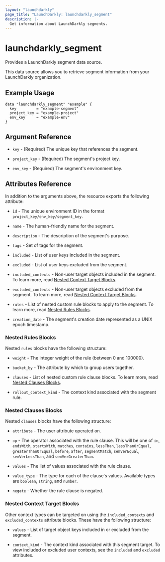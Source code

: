 ```yaml
---
layout: "launchdarkly"
page_title: "LaunchDarkly: launchdarkly_segment"
description: |-
  Get information about LaunchDarkly segments.
---
```


# launchdarkly_segment

Provides a LaunchDarkly segment data source.

This data source allows you to retrieve segment information from your LaunchDarkly organization.

## Example Usage

```hcl
data "launchdarkly_segment" "example" {
  key         = "example-segment"
  project_key = "example-project"
  env_key     = "example-env"
}
```

## Argument Reference

- `key` - (Required) The unique key that references the segment.

- `project_key` - (Required) The segment's project key.

- `env_key` - (Required) The segment's environment key.

## Attributes Reference

In addition to the arguments above, the resource exports the following attribute:

- `id` - The unique environment ID in the format `project_key/env_key/segment_key`.

- `name` - The human-friendly name for the segment.

- `description` - The description of the segment's purpose.

- `tags` - Set of tags for the segment.

- `included` - List of user keys included in the segment.

- `excluded` - List of user keys excluded from the segment.

- `included_contexts` - Non-user target objects included in the segment. To learn more, read [Nested Context Target Blocks](#nested-context-target-blocks).

- `excluded_contexts` - Non-user target objects excluded from the segment. To learn more, read [Nested Context Target Blocks](#nested-context-target-blocks).

- `rules` - List of nested custom rule blocks to apply to the segment. To learn more, read [Nested Rules Blocks](#nested-rules-blocks).

- `creation_date` - The segment's creation date represented as a UNIX epoch timestamp.

### Nested Rules Blocks

Nested `rules` blocks have the following structure:

- `weight` - The integer weight of the rule (between 0 and 100000).

- `bucket_by` - The attribute by which to group users together.

- `clauses` - List of nested custom rule clause blocks. To learn more, read [Nested Clauses Blocks](#nested-clauses-blocks).

- `rollout_context_kind` - The context kind associated with the segment rule.

### Nested Clauses Blocks

Nested `clauses` blocks have the following structure:

- `attribute` - The user attribute operated on.

- `op` - The operator associated with the rule clause. This will be one of `in`, `endsWith`, `startsWith`, `matches`, `contains`, `lessThan`, `lessThanOrEqual`, `greaterThanOrEqual`, `before`, `after`, `segmentMatch`, `semVerEqual`, `semVerLessThan`, and `semVerGreaterThan`.

- `values` - The list of values associated with the rule clause.

- `value_type` - The type for each of the clause's values. Available types are `boolean`, `string`, and `number`.

- `negate` - Whether the rule clause is negated.

### Nested Context Target Blocks

Other context types can be targeted on using the `included_contexts` and `excluded_contexts` attribute blocks. These have the following structure:

- `values` - List of target object keys included in or excluded from the segment.

- `context_kind` - The context kind associated with this segment target. To view included or excluded user contexts, see the `included` and `excluded` attributes.
